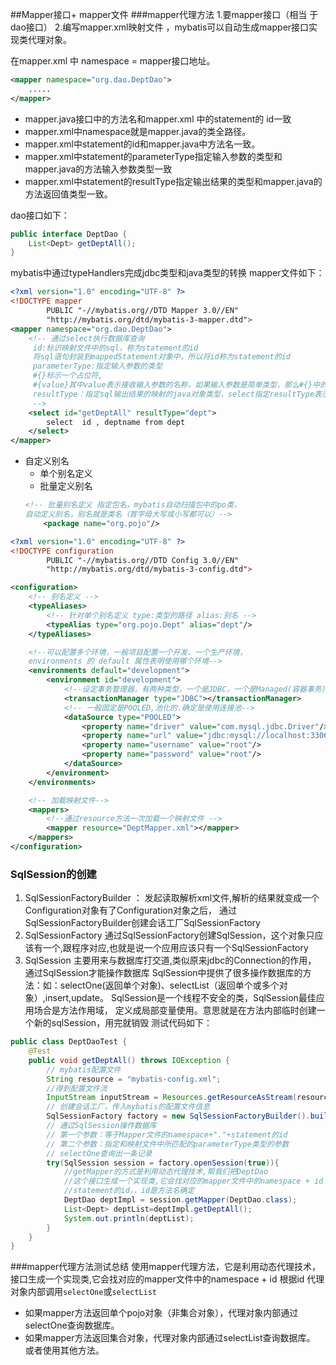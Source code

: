 ##Mapper接口+ mapper文件
###mapper代理方法
1.要mapper接口（相当 于dao接口）
2.编写mapper.xml映射文件 ，mybatis可以自动生成mapper接口实现类代理对象。

在mapper.xml 中 namespace = mapper接口地址。
```xml
<mapper namespace="org.dao.DeptDao">
    .....
</mapper>
```
- mapper.java接口中的方法名和mapper.xml 中的statement的 id一致
- mapper.xml中namespace就是mapper.java的类全路径。
- mapper.xml中statement的id和mapper.java中方法名一致。
- mapper.xml中statement的parameterType指定输入参数的类型和mapper.java的方法输入参数类型一致
- mapper.xml中statement的resultType指定输出结果的类型和mapper.java的方法返回值类型一致。

dao接口如下：
```java
public interface DeptDao {
    List<Dept> getDeptAll();
}
```
mybatis中通过typeHandlers完成jdbc类型和java类型的转换
mapper文件如下：
```xml
<?xml version="1.0" encoding="UTF-8" ?>
<!DOCTYPE mapper
        PUBLIC "-//mybatis.org//DTD Mapper 3.0//EN"
        "http://mybatis.org/dtd/mybatis-3-mapper.dtd">
<mapper namespace="org.dao.DeptDao">
    <!-- 通过select执行数据库查询
     id:标识映射文件中的sql，称为statement的id
     将sql语句封装到mappedStatement对象中，所以将id称为statement的id
     parameterType:指定输入参数的类型
     #{}标示一个占位符,
     #{value}其中value表示接收输入参数的名称，如果输入参数是简单类型，那么#{}中的值可以任意。
     resultType：指定sql输出结果的映射的java对象类型，select指定resultType表示将单条记录映射成java对象
     -->
    <select id="getDeptAll" resultType="dept">
        select  id , deptname from dept
    </select>
</mapper>
```
- 自定义别名
  -	单个别名定义 
  -	批量定义别名
  ```xml
  <!-- 批量别名定义 指定包名，mybatis自动扫描包中的po类，
  自动定义别名，别名就是类名（首字母大写或小写都可以）-->
      <package name="org.pojo"/>
  ```
```xml
<?xml version="1.0" encoding="UTF-8" ?>
<!DOCTYPE configuration
        PUBLIC "-//mybatis.org//DTD Config 3.0//EN"
        "http://mybatis.org/dtd/mybatis-3-config.dtd">

<configuration>
    <!-- 别名定义 -->
    <typeAliases>
        <!-- 针对单个别名定义 type:类型的路径 alias:别名 -->
        <typeAlias type="org.pojo.Dept" alias="dept"/>
    </typeAliases>

    <!--可以配置多个环境，一般项目配置一个开发、一个生产环境，
    environments 的 default 属性表明使用哪个环境-->
    <environments default="development">
        <environment id="development">
            <!--设定事务管理器，有两种类型，一个是JDBC，一个是Managed(容器事务)-->
            <transactionManager type="JDBC"></transactionManager>
            <!-- 一般固定是POOLED,池化的.确定是使用连接池-->
            <dataSource type="POOLED">
                <property name="driver" value="com.mysql.jdbc.Driver"/>
                <property name="url" value="jdbc:mysql://localhost:3306/demo"/>
                <property name="username" value="root"/>
                <property name="password" value="root"/>
            </dataSource>
        </environment>
    </environments>

    <!-- 加载映射文件-->
    <mappers>
        <!--通过resource方法一次加载一个映射文件 -->
        <mapper resource="DeptMapper.xml"></mapper>
    </mappers>
</configuration>
```
### SqlSession的创建
1. SqlSessionFactoryBuilder ：
发起读取解析xml文件,解析的结果就变成一个
Configuration对象有了Configuration对象之后，
通过SqlSessionFactoryBuilder创建会话工厂SqlSessionFactory
2. SqlSessionFactory
通过SqlSessionFactory创建SqlSession，这个对象只应该有一个,跟程序对应,也就是说一个应用应该只有一个SqlSessionFactory
3. SqlSession 
 主要用来与数据库打交道,类似原来jdbc的Connection的作用， 通过SqlSession才能操作数据库
SqlSession中提供了很多操作数据库的方法：如：selectOne(返回单个对象)、selectList（返回单个或多个对象）,insert,update。
SqlSession是一个线程不安全的类，SqlSession最佳应用场合是方法作用域，
定义成局部变量使用。意思就是在方法内部临时创建一个新的sqlSession，用完就销毁
测试代码如下：
```java
public class DeptDaoTest {
    @Test
    public void getDeptAll() throws IOException {
        // mybatis配置文件
        String resource = "mybatis-config.xml";
        //得到配置文件流
        InputStream inputStream = Resources.getResourceAsStream(resource);
        // 创建会话工厂，传入mybatis的配置文件信息
        SqlSessionFactory factory = new SqlSessionFactoryBuilder().build(inputStream);
        // 通过SqlSession操作数据库
        // 第一个参数：等于Mapper文件的namespace+"."+statement的id
        // 第二个参数：指定和映射文件中所匹配的parameterType类型的参数
        // selectOne查询出一条记录
        try(SqlSession session = factory.openSession(true)){
            //getMapper的方式是利用动态代理技术,帮我们把DeptDao
            //这个接口生成一个实现类,它会找对应的mapper文件中的namespace + id
            //statement的id，，id是方法名确定
            DeptDao deptImpl = session.getMapper(DeptDao.class);
            List<Dept> deptList=deptImpl.getDeptAll();
            System.out.println(deptList);
        }
    }
}
```
###mapper代理方法测试总结
使用mapper代理方法，它是利用动态代理技术，接口生成一个实现类,它会找对应的mapper文件中的namespace + id
根据id 代理对象内部调用`selectOne`或`selectList`
- 如果mapper方法返回单个pojo对象（非集合对象），代理对象内部通过selectOne查询数据库。
- 如果mapper方法返回集合对象，代理对象内部通过selectList查询数据库。
或者使用其他方法。
    